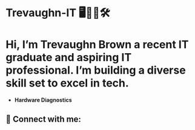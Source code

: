 # Trevaughn-IT 	🖥️👨‍💻🛠️

<h1>Hi, I’m Trevaughn Brown a recent IT graduate and aspiring IT professional. I’m building a diverse skill set to excel in tech.</h1>

- <b>Hardware Diagnostics</b>






<h2> 🤳 Connect with me:</h2>

[linkedin]: https://linkedin.com/in/joshmadakor

